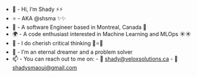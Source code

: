 - 👋  - Hi, I’m Shady ⚡️⚡️
- ⭐️  - AKA @shsma ✨✨
- 🍁  - A software Engineer based in Montreal, Canada 🍁
- 🌍  - A code enthusiast interested in Machine Learning and MLOps ☀️☀️
- 🌱  - I do cherish critical thinking 💫⭐️🌟
- 💞️  - I’m an eternal dreamer and a problem solver
- 📫  - You can reach out to me on: 
                - 🤖 shady@veloxsolutions.ca 
                - 🤖 shadysmaoui@gmail.com
<!---
shsma/shsma is a ✨ special ✨ repository because its `README.md` (this file) appears on your GitHub profile.
You can click the Preview link to take a look at your changes.
--->
